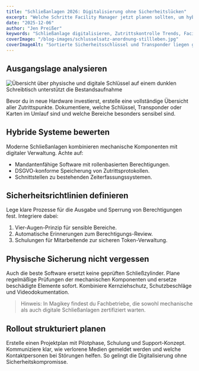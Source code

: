 ```yaml
---
title: "Schließanlagen 2026: Digitalisierung ohne Sicherheitslücken"
excerpt: "Welche Schritte Facility Manager jetzt planen sollten, um hybride Schließsysteme sicher und effizient zu betreiben."
date: "2025-12-06"
author: "Jen Preißer"
keywords: "Schließanlage digitalisieren, Zutrittskontrolle Trends, Facility Management Sicherheit"
coverImage: "/blog-images/schlusselsatz-anordnung-stillleben.jpg"
coverImageAlt: "Sortierte Sicherheitsschlüssel und Transponder liegen geordnet auf dunkler Oberfläche"
---
```


## Ausgangslage analysieren

![Übersicht über physische und digitale Schlüssel auf einem dunklen Schreibtisch unterstützt die Bestandsaufnahme](/blog-images/schlusselsatz-anordnung-stillleben.jpg)

Bevor du in neue Hardware investierst, erstelle eine vollständige Übersicht aller Zutrittspunkte. Dokumentiere, welche Schlüssel, Transponder oder Karten im Umlauf sind und welche Bereiche besonders sensibel sind.

## Hybride Systeme bewerten

Moderne Schließanlagen kombinieren mechanische Komponenten mit digitaler Verwaltung. Achte auf:

- Mandantenfähige Software mit rollenbasierten Berechtigungen.
- DSGVO-konforme Speicherung von Zutrittsprotokollen.
- Schnittstellen zu bestehenden Zeiterfassungssystemen.

## Sicherheitsrichtlinien definieren

Lege klare Prozesse für die Ausgabe und Sperrung von Berechtigungen fest. Integriere dabei:

1. Vier-Augen-Prinzip für sensible Bereiche.
2. Automatische Erinnerungen zum Berechtigungs-Review.
3. Schulungen für Mitarbeitende zur sicheren Token-Verwaltung.

## Physische Sicherung nicht vergessen

Auch die beste Software ersetzt keine geprüften Schließzylinder. Plane regelmäßige Prüfungen der mechanischen Komponenten und ersetze beschädigte Elemente sofort. Kombiniere Kernziehschutz, Schutzbeschläge und Videodokumentation.

> Hinweis: In Magikey findest du Fachbetriebe, die sowohl mechanische als auch digitale Schließanlagen zertifiziert warten.

## Rollout strukturiert planen

Erstelle einen Projektplan mit Pilotphase, Schulung und Support-Konzept. Kommuniziere klar, wie verlorene Medien gemeldet werden und welche Kontaktpersonen bei Störungen helfen. So gelingt die Digitalisierung ohne Sicherheitskompromisse.
